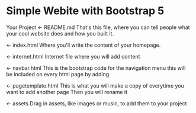 # Simple Webite with Bootstrap 5



Your Project
← README.md
That's this file, where you can tell people what your cool website does and how you built it.

← index.html
Where you'll write the content of your homepage.

← internet.html
Internet file where you will add content

← navbar.html
This is the bootstrap code for the navigation menu 
this will be included on every html page by adding
    <!-- Placeholder for navigation that is in navbar.html-->
    <div id="nav-placeholder"></div>

← pagetemplate.html
This is what you will make a copy of everytime you want to add another page
Then you will rename it

← assets
Drag in assets, like images or music, to add them to your project

